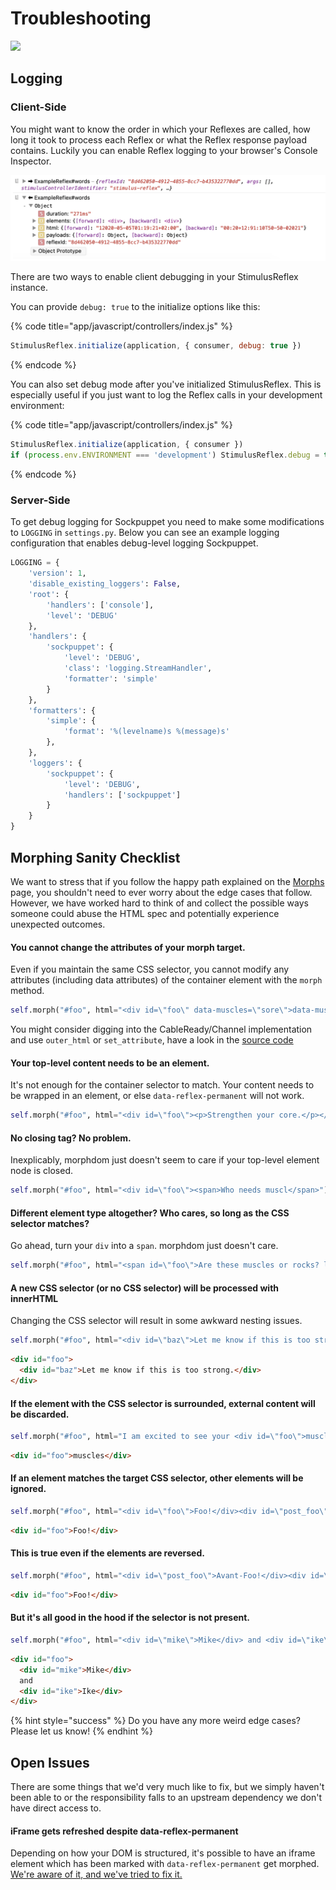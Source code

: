 # Troubleshooting

![](https://cdn.vox-cdn.com/thumbor/2q97YCXcLOlkoR2jKKEMQ-wkG9k=/0x0:900x500/1200x800/filters:focal%28378x178:522x322%29/cdn.vox-cdn.com/uploads/chorus_image/image/49493993/this-is-fine.0.jpg)

## Logging

### Client-Side

You might want to know the order in which your Reflexes are called, how long it took to process each Reflex or what the Reflex response payload contains. Luckily you can enable Reflex logging to your browser's Console Inspector.

![](.gitbook/assets/screenshot_2020-05-05_at_01.19.44.png)

There are two ways to enable client debugging in your StimulusReflex instance.

You can provide `debug: true` to the initialize options like this:

{% code title="app/javascript/controllers/index.js" %}
```javascript
StimulusReflex.initialize(application, { consumer, debug: true })
```
{% endcode %}

You can also set debug mode after you've initialized StimulusReflex. This is especially useful if you just want to log the Reflex calls in your development environment:

{% code title="app/javascript/controllers/index.js" %}
```javascript
StimulusReflex.initialize(application, { consumer })
if (process.env.ENVIRONMENT === 'development') StimulusReflex.debug = true
```
{% endcode %}

### Server-Side

To get debug logging for Sockpuppet you need to make some modifications to `LOGGING` in `settings.py`. Below you can see an example logging configuration that enables debug-level logging Sockpuppet.

```python
LOGGING = {
    'version': 1,
    'disable_existing_loggers': False,
    'root': {
        'handlers': ['console'],
        'level': 'DEBUG'
    },
    'handlers': {
        'sockpuppet': {
            'level': 'DEBUG',
            'class': 'logging.StreamHandler',
            'formatter': 'simple'
        }
    },
    'formatters': {
        'simple': {
            'format': '%(levelname)s %(message)s'
        },
    },
    'loggers': {
        'sockpuppet': {
            'level': 'DEBUG',
            'handlers': ['sockpuppet']
        }
    }
}
```

## Morphing Sanity Checklist

We want to stress that if you follow the happy path explained on the [Morphs](../rtfm/morph-modes.md#intelligent-defaults) page, you shouldn't need to ever worry about the edge cases that follow. However, we have worked hard to think of and collect the possible ways someone could abuse the HTML spec and potentially experience unexpected outcomes.

#### You cannot change the attributes of your morph target.

Even if you maintain the same CSS selector, you cannot modify any attributes \(including data attributes\) of the container element with the `morph` method.

```python
self.morph("#foo", html="<div id=\"foo\" data-muscles=\"sore\">data-muscles will not be set.</div>")
```

You might consider digging into the CableReady/Channel implementation and use `outer_html` or `set_attribute`, have a look in the [source code](https://github.com/jonathan-s/django-sockpuppet/blob/master/sockpuppet/channel.py#L110-L118)

#### Your top-level content needs to be an element.

It's not enough for the container selector to match. Your content needs to be wrapped in an element, or else `data-reflex-permanent` will not work.

```python
self.morph("#foo", html="<div id=\"foo\"><p>Strengthen your core.</p></div>")
```

#### No closing tag? No problem.

Inexplicably, morphdom just doesn't seem to care if your top-level element node is closed.

```python
self.morph("#foo", html="<div id=\"foo\"><span>Who needs muscl</span>")
```

#### Different element type altogether? Who cares, so long as the CSS selector matches?

Go ahead, turn your `div` into a `span`. morphdom just doesn't care.

```python
self.morph("#foo", html="<span id=\"foo\">Are these muscles or rocks? lol</span>")
```

#### A new CSS selector \(or no CSS selector\) will be processed with innerHTML

Changing the CSS selector will result in some awkward nesting issues.

```python
self.morph("#foo", html="<div id=\"baz\">Let me know if this is too strong.</div>")
```

```html
<div id="foo">
  <div id="baz">Let me know if this is too strong.</div>
</div>
```

#### If the element with the CSS selector is surrounded, external content will be discarded.

```python
self.morph("#foo", html="I am excited to see your <div id=\"foo\">muscles</div> next week.")
```

```html
<div id="foo">muscles</div>
```

#### If an element matches the target CSS selector, other elements will be ignored.

```python
self.morph("#foo", html="<div id=\"foo\">Foo!</div><div id=\"post_foo\">Avant-Foo!</div>")
```

```html
<div id="foo">Foo!</div>
```

#### This is true even if the elements are reversed.

```python
self.morph("#foo", html="<div id=\"post_foo\">Avant-Foo!</div><div id=\"foo\">Foo!</div>")
```

```html
<div id="foo">Foo!</div>
```

#### But it's all good in the hood if the selector is not present.

```python
self.morph("#foo", html="<div id=\"mike\">Mike</div> and <div id=\"ike\">Ike</div>")
```

```html
<div id="foo">
  <div id="mike">Mike</div>
  and
  <div id="ike">Ike</div>
</div>
```

{% hint style="success" %}
Do you have any more weird edge cases? Please let us know!
{% endhint %}

## Open Issues

There are some things that we'd very much like to fix, but we simply haven't been able to or the responsibility falls to an upstream dependency we don't have direct access to.

#### iFrame gets refreshed despite data-reflex-permanent

Depending on how your DOM is structured, it's possible to have an iframe element which has been marked with `data-reflex-permanent` get morphed. [We're aware of it, and we've tried to fix it.](https://github.com/hopsoft/stimulus_reflex/issues/452)
